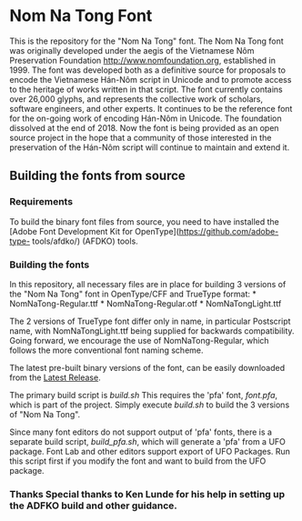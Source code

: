 # Nom Na Tong Font

This is the repository for the "Nom Na Tong" font. The Nom Na Tong font was originally developed under the aegis of the Vietnamese Nôm Preservation Foundation <http://www.nomfoundation.org>, established in 1999. The font was developed both as a definitive source for proposals to encode the Vietnamese Hán-Nôm script in Unicode and to promote access to the heritage of works written in that script. The font currently contains over 26,000 glyphs, and represents the collective work of scholars, software engineers, and other experts. It continues to be the reference font for the on-going work of encoding Hán-Nôm in Unicode. The foundation dissolved at the end of 2018. Now the font is being provided as an open source project in the hope that a community of those interested in the preservation of the Hán-Nôm script will continue to maintain and extend it.

## Building the fonts from source

### Requirements

To build the binary font files from source, you need to have installed the [Adobe Font Development Kit for OpenType](https://github.com/adobe-type- tools/afdko/) (AFDKO) tools.

### Building the fonts

In this repository, all necessary files are in place for building 3 versions of the "Nom Na Tong" font in OpenType/CFF and TrueType format: * NomNaTong-Regular.ttf * NomNaTong-Regular.otf * NomNaTongLight.ttf


The 2 versions of TrueType font differ only in name, in particular Postscript name, with NomNaTongLight.ttf being supplied for backwards compatibility. Going forward, we encourage the use of NomNaTong-Regular, which follows the more conventional font naming scheme.

The latest pre-built binary versions of the font, can be easily downloaded from the [Latest Release](https://github.com/nomfoundation/font/releases/latest/).

The primary build script is *build.sh* This requires the 'pfa' font, *font.pfa*, which is part of the project. Simply execute *build.sh* to build the 3 versions of "Nom Na Tong".

Since many font editors do not support output of 'pfa' fonts, there is a separate build script, *build_pfa.sh*, which will generate a 'pfa' from a UFO package. Font Lab and other editors support export of UFO Packages. Run this script first if you modify the font and want to build from the UFO package.

### Thanks Special thanks to Ken Lunde for his help in setting up the ADFKO build and other guidance. 